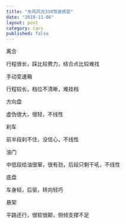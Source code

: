 ```yaml
---
title: "东风风光330驾驶感受"
date: "2019-11-06"
layout: post
category: cars
published: false
---
```


离合 

行程很长，踩比较费力，结合点比较难找 

手动变速箱 

行程较长，档位不清晰，难挂档 

方向盘 

虚伪很大，很轻，不线性 

刹车 

前半段刹不住，没信心，不线性 

油门 

中低段给油很窜，很有劲，后段只剩干吼，不线性 

底盘 

车身轻，后驱，转向轻巧 

悬架 

平路还行，很软很颠，侧倾支撑不足
